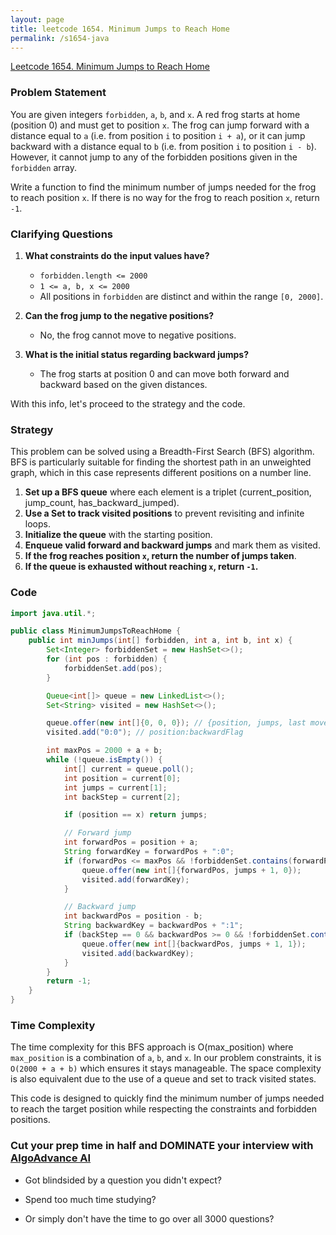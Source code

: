 ```yaml
---
layout: page
title: leetcode 1654. Minimum Jumps to Reach Home
permalink: /s1654-java
---
```

[Leetcode 1654. Minimum Jumps to Reach Home](https://algoadvance.github.io/algoadvance/l1654)
### Problem Statement

You are given integers `forbidden`, `a`, `b`, and `x`. A red frog starts at home (position 0) and must get to position `x`. The frog can jump forward with a distance equal to `a` (i.e. from position `i` to position `i + a`), or it can jump backward with a distance equal to `b` (i.e. from position `i` to position `i - b`). However, it cannot jump to any of the forbidden positions given in the `forbidden` array.

Write a function to find the minimum number of jumps needed for the frog to reach position `x`. If there is no way for the frog to reach position `x`, return `-1`.


### Clarifying Questions
1. **What constraints do the input values have?**
   - `forbidden.length <= 2000`
   - `1 <= a, b, x <= 2000`
   - All positions in `forbidden` are distinct and within the range `[0, 2000]`.

2. **Can the frog jump to the negative positions?**
   - No, the frog cannot move to negative positions.

3. **What is the initial status regarding backward jumps?**
   - The frog starts at position 0 and can move both forward and backward based on the given distances.

With this info, let's proceed to the strategy and the code.

### Strategy
This problem can be solved using a Breadth-First Search (BFS) algorithm. BFS is particularly suitable for finding the shortest path in an unweighted graph, which in this case represents different positions on a number line.

1. **Set up a BFS queue** where each element is a triplet (current_position, jump_count, has_backward_jumped).
2. **Use a Set to track visited positions** to prevent revisiting and infinite loops.
3. **Initialize the queue** with the starting position.
4. **Enqueue valid forward and backward jumps** and mark them as visited.
5. **If the frog reaches position `x`, return the number of jumps taken**.
6. **If the queue is exhausted without reaching `x`, return `-1`.**

### Code

```java
import java.util.*;

public class MinimumJumpsToReachHome {
    public int minJumps(int[] forbidden, int a, int b, int x) {
        Set<Integer> forbiddenSet = new HashSet<>();
        for (int pos : forbidden) {
            forbiddenSet.add(pos);
        }

        Queue<int[]> queue = new LinkedList<>();
        Set<String> visited = new HashSet<>();

        queue.offer(new int[]{0, 0, 0}); // {position, jumps, last moved backward}
        visited.add("0:0"); // position:backwardFlag

        int maxPos = 2000 + a + b;
        while (!queue.isEmpty()) {
            int[] current = queue.poll();
            int position = current[0];
            int jumps = current[1];
            int backStep = current[2];

            if (position == x) return jumps;

            // Forward jump
            int forwardPos = position + a;
            String forwardKey = forwardPos + ":0";
            if (forwardPos <= maxPos && !forbiddenSet.contains(forwardPos) && !visited.contains(forwardKey)) {
                queue.offer(new int[]{forwardPos, jumps + 1, 0});
                visited.add(forwardKey);
            }

            // Backward jump
            int backwardPos = position - b;
            String backwardKey = backwardPos + ":1";
            if (backStep == 0 && backwardPos >= 0 && !forbiddenSet.contains(backwardPos) && !visited.contains(backwardKey)) {
                queue.offer(new int[]{backwardPos, jumps + 1, 1});
                visited.add(backwardKey);
            }
        }
        return -1;
    }
}
```

### Time Complexity
The time complexity for this BFS approach is O(max_position) where `max_position` is a combination of `a`, `b`, and `x`. In our problem constraints, it is `O(2000 + a + b)` which ensures it stays manageable. The space complexity is also equivalent due to the use of a queue and set to track visited states. 

This code is designed to quickly find the minimum number of jumps needed to reach the target position while respecting the constraints and forbidden positions.


### Cut your prep time in half and DOMINATE your interview with [AlgoAdvance AI](https://algoAdvance.com)

- Got blindsided by a question you didn't expect?

- Spend too much time studying?

- Or simply don't have the time to go over all 3000 questions?

